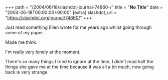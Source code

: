 +++
path = "/2004/06/18/slashdot-journal-74860-/"
title = "**No Title**"
date = "2004-06-18T00:00:00+00:00"
[extra]
slashdot_url = "https://slashdot.org/journal/74860/"
+++

<p>Just read something Ellen wrote for me years ago whilst going through some of my paper.</p>
<p>Made me think.</p>
<p>I'm really very lonely at the moment.</p>
<p>There's so many things I tried to ignore at the time, I didn't read half the things she gave me at the time because it was all a bit much, now going back is very strange.</p>

